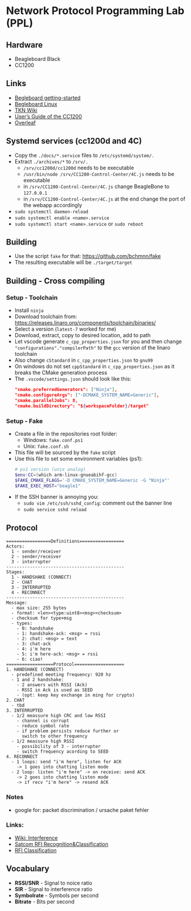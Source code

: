 # Network Protocol Programming Lab (PPL)

## Hardware
* Beagleboard Black
* CC1200

## Links
* [Begleboard getting-started](https://beagleboard.org/getting-started/)
* [Begleboard Linux](https://beagleboard.org/linux/)
* [TKN Wiki](https://kn-pr.tkn.tu-berlin.de/wiki/doku.php)
* [User’s Guide of the CC1200](http://www.ti.com/lit/ug/swru346b/swru346b.pdf)
* [Overleaf](https://www.overleaf.com/project/60a3f53ab54bfe34a84f8c81)

## Systemd services (cc1200d and 4C)
* Copy the `./docs/*.service` files to `/etc/systemd/system/.`
* Extract `./archives/*` to `/srv/.`
	* `/srv/cc1200d/cc1200d` needs to be executable
	* `/usr/bin/node /srv/CC1200-Control-Center/4C.js` needs to be executable
	* in `/srv/CC1200-Control-Center/4C.js` change BeagleBone to `127.0.0.1`
	* in `/srv/CC1200-Control-Center/4C.js` at the end change the port of the webapp accordingly
* `sudo systemctl daemon-reload`
* `sudo systemctl enable <name>.service`
* `sudo systemctl start <name>.service` or `sudo reboot`

## Building
* Use the script `fake` for that: https://github.com/bchmnn/fake
* The resulting executable will be `./target/target`

## Building - Cross compiling
### Setup - Toolchain
* Install `ninja`
* Download toolchain from: https://releases.linaro.org/components/toolchain/binaries/
* Select a version (`latest-7` worked for me)
* Download, extract, copy to desired location, add to path
* Let vscode generate `c_cpp_properties.json` for you and then change `"configurations"."compilerPath"` to the `gcc` version of the linaro toolchain
* Also change `cStandard` in `c_cpp_properties.json` to `gnu99`
* On windows do not set `cppStandard` in `c_cpp_properties.json` as it breaks the CMake generation process
* The `.vscode/settings.json` should look like this:
  ```json
  "cmake.preferredGenerators": ["Ninja"],
  "cmake.configureArgs": ["-DCMAKE_SYSTEM_NAME=Generic"],
  "cmake.parallelJobs": 8,
  "cmake.buildDirectory": "${workspaceFolder}/target"
  ```

### Setup - Fake
* Create a file in the repositories root folder:
    * Windows: `fake.conf.ps1`
    * Unix: `fake.conf.sh`
* This file will be sourced by the `fake` script
* Use this file to set some environment variables (ps1):
    ```ps1
    # ps1 version (unix analog)
    $env:CC=(which arm-linux-gnueabihf-gcc)
    $FAKE_CMAKE_FLAGS='-D CMAKE_SYSTEM_NAME=Generic -G "Ninja"'
    $FAKE_EXEC_HOST="beagle1"
    ```
* If the SSH banner is annoying you:
    * `sudo vim /etc/ssh/sshd_config`: comment out the banner line
    * `sudo service sshd reload`

## Protocol
```
=================Definitions=================
Actors:
  1 - sender/receiver
  2 - sender/receiver
  3 - interrupter
---------------------------------------------
Stages:
  1 - HANDSHAKE (CONNECT)
  2 - CHAT
  3 - INTERRUPTED
  4 - RECONNECT
---------------------------------------------
Message:
  - max size: 255 bytes
  - format: <len><type:uint8><msg><checksum>
  - checksum for type+msg
  - types:
    - 0: handshake
    - 1: handshake-ack: <msg> = rssi
    - 2: chat: <msg> = text
    - 3: chat-ack
    - 4: i'm here
    - 5: i'm here-ack: <msg> = rssi
    - 6: ciao!
==================Protocol===================
1. HANDSHAKE (CONNECT)
  - predefined meeting frequency: 920 hz
  - 1 and 2 handshake:
    - 2 answers with RSSI (Ack)
    - RSSI in Ack is used as SEED
    - (opt: keep key exchange in ming for crypto)
2. CHAT
  - tbd
3. INTERRUPTED
  - 1/2 meassure high CRC and low RSSI
    - channel is corrupt
    - reduce symbol rate
    - if problem persists reduce further or
      switch to other frequency
  - 1/2 meassure high RSSI
    - possibility of 3 - interrupter
    - switch frequency acording to SEED
4. RECONNECT
  - 1 loops: send "i'm here", listen for ACK
    -> 1 goes into chatting listen mode
  - 2 loop: listen "i'm here" -> on receive: send ACK
    -> 2 goes into chatting listen mode
    -> if recv "i'm here" -> resend ACK
```
### Notes
* google for: packet discrimination / ursache paket fehler

### Links:
* [Wiki: Interference](https://en.wikipedia.org/wiki/Interference_(communication))
* [Satcom RFI Recognition&Classification](https://www.mdpi.com/2076-3417/10/13/4608)
* [RFI Classification](https://academic.oup.com/mnras/article/405/1/155/1020990?login=true)

## Vocabulary
* **RSSI/SNR** - Signal to noice ratio
* **SIR** - Signal to interference ratio
* **Symbolrate** - Symbols per second
* **Bitrate** - Bits per second
